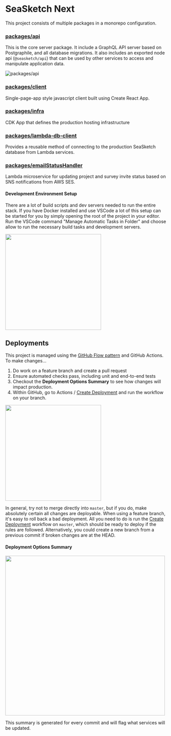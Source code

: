 # SeaSketch Next

This project consists of multiple packages in a monorepo configuration.

### [packages/api](./packages/api)

This is the core server package. It include a GraphQL API server based on Postgraphile, and all database migrations. It also includes an exported node api (`@seasketch/api`) that can be used by other services to access and manipulate application data.

![packages/api](https://github.com/seasketch/next/workflows/packages/api/badge.svg)

### [packages/client](./packages/client)

Single-page-app style javascript client built using Create React App.

### [packages/infra](./packages/infra)

CDK App that defines the production hosting infrastructure

### [packages/lambda-db-client](./packages/lambda-db-client)

Provides a reusable method of connecting to the production SeaSketch database from Lambda services.

### [packages/emailStatusHandler](./packages/emailStatusHandler)

Lambda microservice for updating project and survey invite status based on SNS notifications from AWS SES.

#### Development Environment Setup

There are a lot of build scripts and dev servers needed to run the entire stack. If you have Docker installed and use VSCode a lot of this setup can be started for you by simply opening the root of the project in your editor. Run the VSCode command "Manage Automatic Tasks in Folder" and choose allow to run the necessary build tasks and development servers.

<img src="https://user-images.githubusercontent.com/511063/93515779-ff207700-f8dd-11ea-8ceb-e9e663161e4f.png" width="300">

## Deployments

This project is managed using the [GitHub Flow pattern](https://guides.github.com/introduction/flow/) and GitHub Actions. To make changes...

1. Do work on a feature branch and create a pull request
2. Ensure automated checks pass, including unit and end-to-end tests
3. Checkout the **Deployment Options Summary** to see how changes will impact production.
4. Within GitHub, go to Actions / [Create Deployment](https://github.com/seasketch/next/actions/workflows/deploy.yml) and run the workflow on your branch.

<img width="300" src="https://user-images.githubusercontent.com/511063/133169236-e47c1f1f-07ca-4cde-ba21-6066e7307733.png">

In general, try not to merge directly into `master`, but if you do, make absolutely certain all changes are deployable. When using a feature branch, it's easy to roll back a bad deployment. All you need to do is run the [Create Deployment](https://github.com/seasketch/next/actions/workflows/deploy.yml) workflow on `master`, which should be ready to deploy if the rules are followed. Alternatively, you could create a new branch from a previous commit if broken changes are at the HEAD.

#### Deployment Options Summary

<img width="500" src="https://user-images.githubusercontent.com/511063/132918530-4e0350f0-19bd-4186-89fb-c8aaf3cbf5b9.png">

This summary is generated for every commit and will flag what services will be updated.

